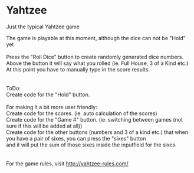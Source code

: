 # Yahtzee
Just the typical Yahtzee game

The game is playable at this moment, although the dice can not be "Hold" yet<br>
<br>
Press the "Roll Dice" button to create randomly generated dice numbers.<br>
Above the button it will say what you rolled (ie. Full House, 3 of a Kind etc.)<br>
At this point you have to manually type in the score results.<br>
<br>
<br>
ToDo:<br>
Create code for the "Hold" button.<br>
<br>
For making it a bit more user friendly:<br>
Create code for the scores. (ie. auto calculation of the scores)<br>
Create code for the "Game #" button. (ie. switching between games (not sure if this will be added at all))<br>
Create code for the other buttons (numbers and 3 of a kind etc.) that when you have a pair of sixes, you can press the "sixes" button<br> and it will put the sum of those sixes inside the inputfield for the sixes.<br>
<br>
<br>
For the game rules, visit http://yahtzee-rules.com/ 
